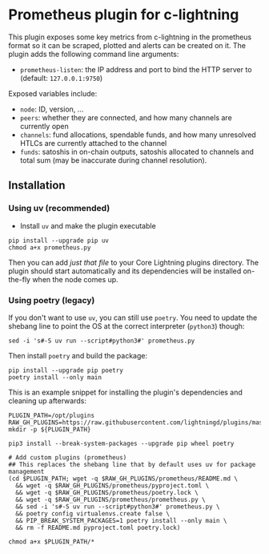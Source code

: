 # Prometheus plugin for c-lightning

This plugin exposes some key metrics from c-lightning in the prometheus format
so it can be scraped, plotted and alerts can be created on it. The plugin adds
the following command line arguments:

 - `prometheus-listen`: the IP address and port to bind the HTTP server to
   (default: `127.0.0.1:9750`)

Exposed variables include:

 - `node`: ID, version, ...
 - `peers`: whether they are connected, and how many channels are currently
   open
 - `channels`: fund allocations, spendable funds, and how many unresolved
   HTLCs are currently attached to the channel
 - `funds`: satoshis in on-chain outputs, satoshis allocated to channels and
   total sum (may be inaccurate during channel resolution).

## Installation
### Using uv (recommended)
* Install `uv` and make the plugin executable
```
pip install --upgrade pip uv
chmod a+x prometheus.py
```
Then you can add _just that file_ to your Core Lightning plugins directory. The plugin should start automatically and its dependencies will be installed on-the-fly when the node comes up.

### Using poetry (legacy)
If you don't want to use `uv`, you can still use `poetry`. You need to update the shebang line to point the OS at the correct interpreter (`python3`) though:
```
sed -i 's#-S uv run --script#python3#' prometheus.py
```

Then install `poetry` and build the package:
```
pip install --upgrade pip poetry
poetry install --only main
```

This is an example snippet for installing the plugin's dependencies and cleaning up afterwards:
```
PLUGIN_PATH=/opt/plugins
RAW_GH_PLUGINS=https://raw.githubusercontent.com/lightningd/plugins/master
mkdir -p ${PLUGIN_PATH}

pip3 install --break-system-packages --upgrade pip wheel poetry

# Add custom plugins (prometheus)
## This replaces the shebang line that by default uses uv for package management
(cd $PLUGIN_PATH; wget -q $RAW_GH_PLUGINS/prometheus/README.md \
  && wget -q $RAW_GH_PLUGINS/prometheus/pyproject.toml \
  && wget -q $RAW_GH_PLUGINS/prometheus/poetry.lock \
  && wget -q $RAW_GH_PLUGINS/prometheus/prometheus.py \
  && sed -i 's#-S uv run --script#python3#' prometheus.py \
  && poetry config virtualenvs.create false \
  && PIP_BREAK_SYSTEM_PACKAGES=1 poetry install --only main \
  && rm -f README.md pyproject.toml poetry.lock)

chmod a+x $PLUGIN_PATH/*
```
